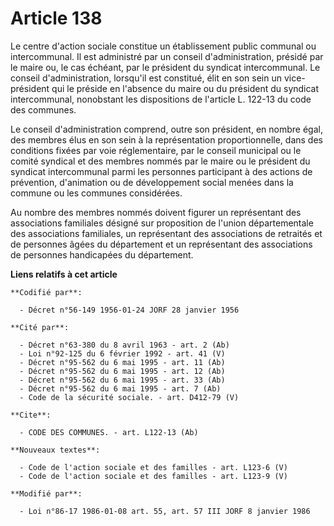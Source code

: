 # Article 138

Le centre d'action sociale constitue un établissement public communal ou intercommunal. Il est administré par un conseil
d'administration, présidé par le maire ou, le cas échéant, par le président du syndicat intercommunal. Le conseil
d'administration, lorsqu'il est constitué, élit en son sein un vice-président qui le préside en l'absence du maire ou du
président du syndicat intercommunal, nonobstant les dispositions de l'article L. 122-13 du code des communes.

Le conseil d'administration comprend, outre son président, en nombre égal, des membres élus en son sein à la représentation
proportionnelle, dans des conditions fixées par voie réglementaire, par le conseil municipal ou le comité syndical et des
membres nommés par le maire ou le président du syndicat intercommunal parmi les personnes participant à des actions de
prévention, d'animation ou de développement social menées dans la commune ou les communes considérées.

Au nombre des membres nommés doivent figurer un représentant des associations familiales désigné sur proposition de l'union
départementale des associations familiales, un représentant des associations de retraités et de personnes âgées du
département et un représentant des associations de personnes handicapées du département.

**Liens relatifs à cet article**

	**Codifié par**:

	  - Décret n°56-149 1956-01-24 JORF 28 janvier 1956

	**Cité par**:

	  - Décret n°63-380 du 8 avril 1963 - art. 2 (Ab)
	  - Loi n°92-125 du 6 février 1992 - art. 41 (V)
	  - Décret n°95-562 du 6 mai 1995 - art. 11 (Ab)
	  - Décret n°95-562 du 6 mai 1995 - art. 12 (Ab)
	  - Décret n°95-562 du 6 mai 1995 - art. 33 (Ab)
	  - Décret n°95-562 du 6 mai 1995 - art. 7 (Ab)
	  - Code de la sécurité sociale. - art. D412-79 (V)

	**Cite**:

	  - CODE DES COMMUNES. - art. L122-13 (Ab)

	**Nouveaux textes**:

	  - Code de l'action sociale et des familles - art. L123-6 (V)
	  - Code de l'action sociale et des familles - art. L123-9 (V)

	**Modifié par**:

	  - Loi n°86-17 1986-01-08 art. 55, art. 57 III JORF 8 janvier 1986
